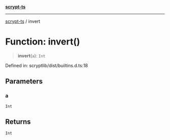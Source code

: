 [**scrypt-ts**](../README.md)

***

[scrypt-ts](../globals.md) / invert

# Function: invert()

> **invert**(`a`): `Int`

Defined in: scryptlib/dist/builtins.d.ts:18

## Parameters

### a

`Int`

## Returns

`Int`
